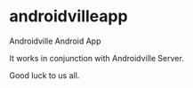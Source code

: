 # androidvilleapp
Androidville Android App

It works in conjunction with Androidville Server.

Good luck to us all.

